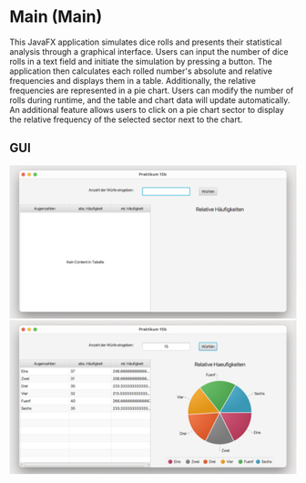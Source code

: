 # Main (Main)

This JavaFX application simulates dice rolls and presents their statistical analysis through a graphical interface. Users can input the number of dice rolls in a text field and initiate the simulation by pressing a button. The application then calculates each rolled number's absolute and relative frequencies and displays them in a table. Additionally, the relative frequencies are represented in a pie chart. Users can modify the number of rolls during runtime, and the table and chart data will update automatically. An additional feature allows users to click on a pie chart sector to display the relative frequency of the selected sector next to the chart.

## GUI

![Main Vorher](./../img/15.2-applikation_01.png)
![Main Nachher](./../img/15.2-applikation_02.png)
